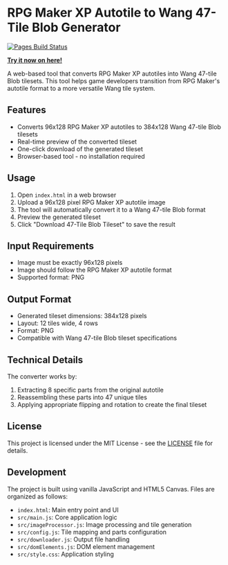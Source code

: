 # RPG Maker XP Autotile to Wang 47-Tile Blob Generator

[![Pages Build Status](https://github.com/BabaYaga-X7/rmxp-autotile-to-wang47/actions/workflows/pages/pages-build-deployment/badge.svg)](https://github.com/BabaYaga-X7/rmxp-autotile-to-wang47/actions/workflows/pages/pages-build-deployment)

**[Try it now on here!](https://babayaga-x7.github.io/rmxp-autotile-to-wang47/)**

A web-based tool that converts RPG Maker XP autotiles into Wang 47-tile Blob tilesets. This tool helps game developers transition from RPG Maker's autotile format to a more versatile Wang tile system.

## Features

- Converts 96x128 RPG Maker XP autotiles to 384x128 Wang 47-tile Blob tilesets
- Real-time preview of the converted tileset
- One-click download of the generated tileset
- Browser-based tool - no installation required

## Usage

1. Open `index.html` in a web browser
2. Upload a 96x128 pixel RPG Maker XP autotile image
3. The tool will automatically convert it to a Wang 47-tile Blob format
4. Preview the generated tileset
5. Click "Download 47-Tile Blob Tileset" to save the result

## Input Requirements

- Image must be exactly 96x128 pixels
- Image should follow the RPG Maker XP autotile format
- Supported format: PNG

## Output Format

- Generated tileset dimensions: 384x128 pixels
- Layout: 12 tiles wide, 4 rows
- Format: PNG
- Compatible with Wang 47-tile Blob tileset specifications

## Technical Details

The converter works by:
1. Extracting 8 specific parts from the original autotile
2. Reassembling these parts into 47 unique tiles
3. Applying appropriate flipping and rotation to create the final tileset

## License

This project is licensed under the MIT License - see the [LICENSE](LICENSE) file for details.

## Development

The project is built using vanilla JavaScript and HTML5 Canvas. Files are organized as follows:

- `index.html`: Main entry point and UI
- `src/main.js`: Core application logic
- `src/imageProcessor.js`: Image processing and tile generation
- `src/config.js`: Tile mapping and parts configuration
- `src/downloader.js`: Output file handling
- `src/domElements.js`: DOM element management
- `src/style.css`: Application styling